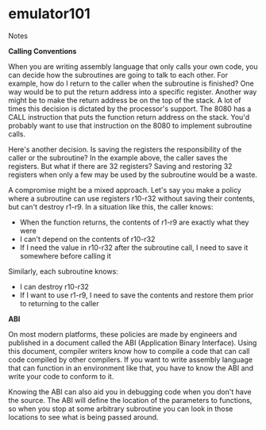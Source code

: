 emulator101
===========

Notes

**Calling Conventions**

When you are writing assembly language that only calls your own code, you can decide how the subroutines are going to talk to each other. For example, how do I return to the caller when the subroutine is finished? One way would be to put the return address into a specific register. Another way might be to make the return address be on the top of the stack. A lot of times this decision is dictated by the processor's support. The 8080 has a CALL instruction that puts the function return address on the stack. You'd probably want to use that instruction on the 8080 to implement subroutine calls.

Here's another decision. Is saving the registers the responsibility of the caller or the subroutine? In the example above, the caller saves the registers. But what if there are 32 registers? Saving and restoring 32 registers when only a few may be used by the subroutine would be a waste.

A compromise might be a mixed approach. Let's say you make a policy where a subroutine can use registers r10-r32 without saving their contents, but can't destroy r1-r9. In a situation like this, the caller knows:

- When the function returns, the contents of r1-r9 are exactly what they were
- I can't depend on the contents of r10-r32
- If I need the value in r10-r32 after the subroutine call, I need to save it somewhere before calling it

Similarly, each subroutine knows:

- I can destroy r10-r32
- If I want to use r1-r9, I need to save the contents and restore them prior to returning to the caller

**ABI**

On most modern platforms, these policies are made by engineers and published in a document called the ABI (Application Binary Interface). Using this document, compiler writers know how to compile a code that can call code compiled by other compilers. If you want to write assembly language that can function in an environment like that, you have to know the ABI and write your code to conform to it.

Knowing the ABI can also aid you in debugging code when you don't have the source. The ABI will define the location of the parameters to functions, so when you stop at some arbitrary subroutine you can look in those locations to see what is being passed around.


